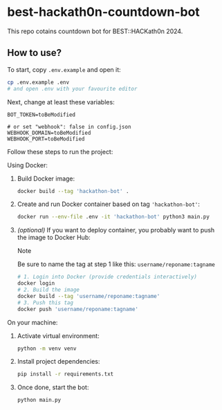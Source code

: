 # best-hackath0n-countdown-bot

This repo cotains countdown bot for BEST::HACKath0n 2024.

## How to use?

To start, copy `.env.example` and open it:

```bash
cp .env.example .env
# and open .env with your favourite editor
```

Next, change at least these variables:

```text
BOT_TOKEN=toBeModified

# or set "webhook": false in config.json
WEBHOOK_DOMAIN=toBeModified
WEBHOOK_PORT=toBeModified
```

Follow these steps to run the project:

Using Docker:

1. Build Docker image:

    ```bash
    docker build --tag 'hackathon-bot' .
    ```

2. Create and run Docker container based on tag `'hackathon-bot'`:

    ```bash
    docker run --env-file .env -it 'hackathon-bot' python3 main.py
    ```

3. _(optional)_ If you want to deploy container, you probably want to push the image to Docker Hub:

    > [!NOTE]
    > Be sure to name the tag at step 1 like this: `username/reponame:tagname`

    ```bash
    # 1. Login into Docker (provide credentials interactively)
    docker login
    # 2. Build the image
    docker build --tag 'username/reponame:tagname'
    # 3. Push this tag
    docker push 'username/reponame:tagname'
    ```

On your machine:

1. Activate virtual environment:

    ```bash
    python -m venv venv
    ```

2. Install project dependencies:

    ```bash
    pip install -r requirements.txt
    ```

3. Once done, start the bot:

    ```bash
    python main.py
    ```
